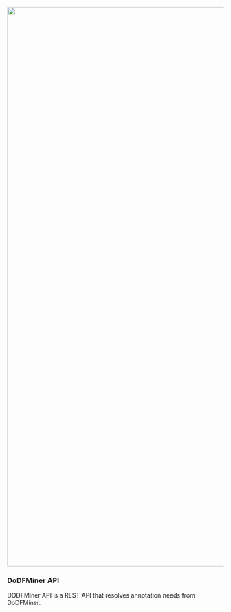 [<img src="docs/source/_static/knedle.svg" width="1300" title="">](https://unb-knedle.github.io/)

### DoDFMiner API

DODFMiner API is a REST API that resolves annotation needs from DoDFMiner.
